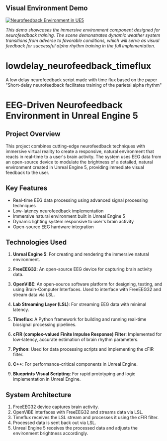 ## Visual Environment Demo
[![Neurofeedback Environment in UE5](https://img.youtube.com/vi/G4-PEHXkyxI/0.jpg)](https://youtu.be/G4-PEHXkyxI)

*This demo showcases the immersive environment component designed for neurofeedback training. The scene demonstrates dynamic weather system transitions from adverse to favorable conditions, which will serve as visual feedback for successful alpha rhythm training in the full implementation.*

# lowdelay_neurofeedback_timeflux
A low delay neurofeedback script made with time flux based on the paper "Short-delay neurofeedback facilitates training of the parietal alpha  rhythm"

# EEG-Driven Neurofeedback Environment in Unreal Engine 5

## Project Overview

This project combines cutting-edge neurofeedback techniques with immersive virtual reality to create a responsive, natural environment that reacts in real-time to a user's brain activity. The system uses EEG data from an open-source device to modulate the brightness of a detailed, natural environment created in Unreal Engine 5, providing immediate visual feedback to the user.

## Key Features

- Real-time EEG data processing using advanced signal processing techniques
- Low-latency neurofeedback implementation
- Immersive natural environment built in Unreal Engine 5
- Dynamic lighting system responsive to user's brain activity
- Open-source EEG hardware integration

## Technologies Used

1. **Unreal Engine 5**: For creating and rendering the immersive natural environment.

2. **FreeEEG32**: An open-source EEG device for capturing brain activity data.

3. **OpenViBE**: An open-source software platform for designing, testing, and using Brain-Computer Interfaces. Used to interface with FreeEEG32 and stream data via LSL.

4. **Lab Streaming Layer (LSL)**: For streaming EEG data with minimal latency.

5. **Timeflux**: A Python framework for building and running real-time biosignal processing pipelines.

6. **cFIR (complex-valued Finite Impulse Response) Filter**: Implemented for low-latency, accurate estimation of brain rhythm parameters.

7. **Python**: Used for data processing scripts and implementing the cFIR filter.

8. **C++**: For performance-critical components in Unreal Engine.

9. **Blueprints Visual Scripting**: For rapid prototyping and logic implementation in Unreal Engine.

## System Architecture

1. FreeEEG32 device captures brain activity.
2. OpenViBE interfaces with FreeEEG32 and streams data via LSL.
3. Timeflux receives the LSL stream and processes it using the cFIR filter.
4. Processed data is sent back out via LSL.
5. Unreal Engine 5 receives the processed data and adjusts the environment brightness accordingly.
